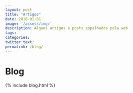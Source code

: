 ```yaml
---
layout: post
title: "Artigos"
date: 2018-01-01
image: '/assets/img/'
description: Alguns artigos e posts espalhados pela web
tags:
categories:
twitter_text:
permalink: /blog/
---
```


# Blog
<section>
{% include blog.html %}
</section>